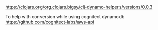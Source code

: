 https://clojars.org/org.clojars.bigsy/clj-dynamo-helpers/versions/0.0.3

To help with conversion while using cognitect dynamodb https://github.com/cognitect-labs/aws-api
